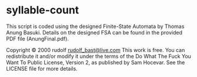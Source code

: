 # syllable-count
This script is coded using the designed Finite-State Automata by Thomas Anung Basuki.
Details on the designed FSA can be found in the provided PDF file (AnungFinal.pdf).


Copyright © 2000 rudolf <rudolf_bast@live.com>
This work is free. You can redistribute it and/or modify it under the
terms of the Do What The Fuck You Want To Public License, Version 2,
as published by Sam Hocevar. See the LICENSE file for more details.
